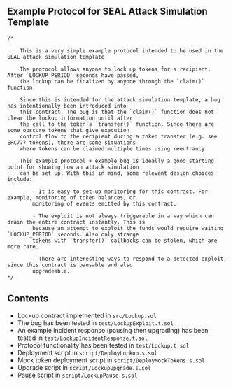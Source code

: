 ## Example Protocol for SEAL Attack Simulation Template


```solidity
/*

    This is a very simple example protocol intended to be used in the SEAL attack simulation template.

    The protocol allows anyone to lock up tokens for a recipient. After `LOCKUP_PERIOD` seconds have passed, 
    the lockup can be finalized by anyone through the `claim()` function.

    Since this is intended for the attack simulation template, a bug has intentionally been introduced into
    this contract. The bug is that the `claim()` function does not clear the lockup information until after
    the call to the token's `transfer()` function. Since there are some obscure tokens that give execution
    control flow to the recipient during a token transfer (e.g. see ERC777 tokens), there are some situations
    where tokens can be claimed multiple times using reentrancy.

    This example protocol + example bug is ideally a good starting point for showing how an attack simulation
    can be set up. With this in mind, some relevant design choices include:

        - It is easy to set-up monitoring for this contract. For example, monitoring of token balances, or
        monitoring of events emitted by this contract. 

        - The exploit is not always triggerable in a way which can drain the entire contract instantly. This is
        because an attempt to exploit the funds would require waiting `LOCKUP_PERIOD` seconds. Also only strange
        tokens with `transfer()` callbacks can be stolen, which are more rare.

        - There are interesting ways to respond to a detected exploit, since this contract is pausable and also
        upgradeable.
*/
```

## Contents

- Lockup contract implemented in `src/Lockup.sol`
- The bug has been tested in `test/LockupExploit.t.sol`
- An example incident response (pausing then upgrading) has been tested in `test/LockupIncidentResponse.t.sol`
- Protocol functionality has been tested in `test/Lockup.t.sol`
- Deployment script in `script/DeployLockup.s.sol`
- Mock token deployment script in `script/DeployMockTokens.s.sol`
- Upgrade script in `script/LockupUpgrade.s.sol`
- Pause script in `script/LockupPause.s.sol`

